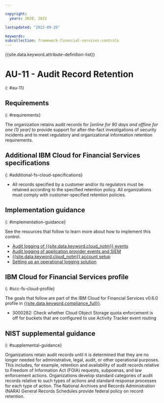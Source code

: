 ```yaml
---

copyright:
  years: 2020, 2022

lastupdated: "2022-09-26"

keywords: 
subcollection: framework-financial-services-controls
---
```


{{site.data.keyword.attribute-definition-list}}

         
# AU-11 - Audit Record Retention
{: #au-11}

## Requirements
{: #requirements}

The organization retains audit records for _[online for 90 days and offline for one (1) year]_ to provide support for after-the-fact investigations of security incidents and to meet regulatory and organizational information retention requirements.

## Additional IBM Cloud for Financial Services specifications
{: #additional-fs-cloud-specifications}

- All records specified by a customer and/or its regulators must be retained according to the specified retention policy.  All organizations must comply with customer-specified retention policies.

## Implementation guidance
{: #implementation-guidance}

See the resources that follow to learn more about how to implement this control.

- [Audit logging of {{site.data.keyword.cloud_notm}} events](/docs/framework-financial-services?topic=framework-financial-services-shared-logging-audit)
- [Audit logging of application provider events and SIEM](/docs/framework-financial-services?topic=framework-financial-services-shared-logging-audit-provider)
- [{{site.data.keyword.cloud_notm}} account setup](/docs/framework-financial-services?topic=framework-financial-services-shared-account-setup)
- [Setting up an operational logging solution](/docs/framework-financial-services?topic=framework-financial-services-vpc-architecture-logging-operational-tutorial)

## IBM Cloud for Financial Services profile
{: #scc-fs-cloud-profile}

The goals that follow are part of the IBM Cloud for Financial Services v0.6.0 profile in [{{site.data.keyword.compliance_full}}](/docs/security-compliance?topic=security-compliance-getting-started).

- 3000282: Check whether Cloud Object Storage quota enforcement is off for buckets that are configured to use Activity Tracker event routing

## NIST supplemental guidance
{: #supplemental-guidance}

Organizations retain audit records until it is determined that they are no longer needed for administrative, legal, audit, or other operational purposes. This includes, for example, retention and availability of audit records relative to Freedom of Information Act (FOIA) requests, subpoenas, and law enforcement actions. Organizations develop standard categories of audit records relative to such types of actions and standard response processes for each type of action. The National Archives and Records Administration (NARA) General Records Schedules provide federal policy on record retention.



